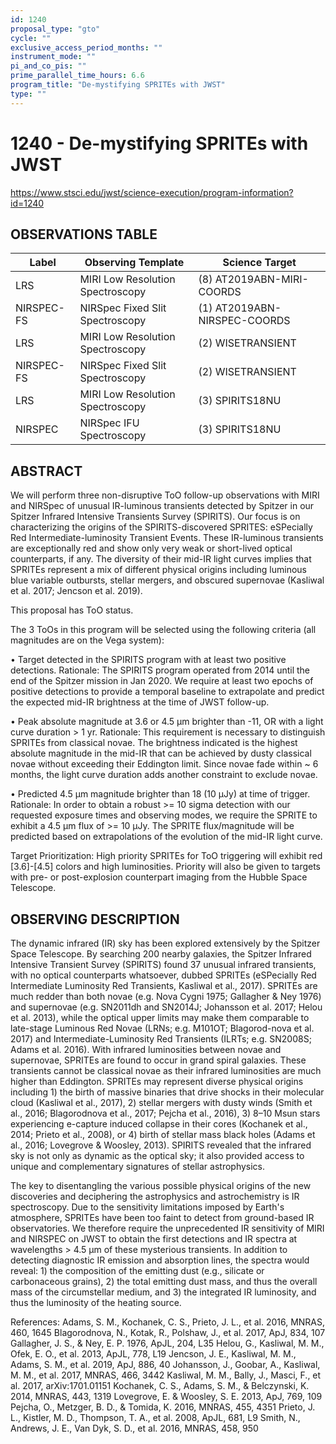```yaml
---
id: 1240
proposal_type: "gto"
cycle: ""
exclusive_access_period_months: ""
instrument_mode: ""
pi_and_co_pis: ""
prime_parallel_time_hours: 6.6
program_title: "De-mystifying SPRITEs with JWST"
type: ""
---
```

# 1240 - De-mystifying SPRITEs with JWST
https://www.stsci.edu/jwst/science-execution/program-information?id=1240
## OBSERVATIONS TABLE
| Label      | Observing Template             | Science Target               |
|------------|--------------------------------|------------------------------|
| LRS        | MIRI Low Resolution Spectroscopy | (8) AT2019ABN-MIRI-COORDS    |
| NIRSPEC-FS | NIRSpec Fixed Slit Spectroscopy | (1) AT2019ABN-NIRSPEC-COORDS |
| LRS        | MIRI Low Resolution Spectroscopy | (2) WISETRANSIENT            |
| NIRSPEC-FS | NIRSpec Fixed Slit Spectroscopy | (2) WISETRANSIENT            |
| LRS        | MIRI Low Resolution Spectroscopy | (3) SPIRITS18NU              |
| NIRSPEC    | NIRSpec IFU Spectroscopy       | (3) SPIRITS18NU              |

## ABSTRACT

We will perform three non-disruptive ToO follow-up observations with MIRI and NIRSpec of unusual IR-luminous transients detected by Spitzer in our Spitzer Infrared Intensive Transients Survey (SPIRITS). Our focus is on characterizing the origins of the SPIRITS-discovered SPRITES: eSPecially Red Intermediate-luminosity Transient Events. These IR-luminous transients are exceptionally red and show only very weak or short-lived optical counterparts, if any. The diversity of their mid-IR light curves implies that SPRITEs represent a mix of different physical origins including luminous blue variable outbursts, stellar mergers, and obscured supernovae (Kasliwal et al. 2017; Jencson et al. 2019).

This proposal has ToO status.

The 3 ToOs in this program will be selected using the following criteria (all magnitudes are on the Vega system):

• Target detected in the SPIRITS program with at least two positive detections.
Rationale: The SPIRITS program operated from 2014 until the end of the Spitzer mission in Jan 2020. We require at least two epochs of positive detections to provide a temporal baseline to extrapolate and predict the expected mid-IR brightness at the time of JWST follow-up.

• Peak absolute magnitude at 3.6 or 4.5 µm brighter than -11, OR with a light curve duration > 1 yr.
Rationale: This requirement is necessary to distinguish SPRITEs from classical novae. The brightness indicated is the highest absolute magnitude in the mid-IR that can be achieved by dusty classical novae without exceeding their Eddington limit. Since novae fade within ~ 6 months, the light curve duration adds another constraint to exclude novae.

• Predicted 4.5 µm magnitude brighter than 18 (10 µJy) at time of trigger.
Rationale: In order to obtain a robust >= 10 sigma detection with our requested exposure times and observing modes, we require the SPRITE to exhibit a 4.5 µm flux of >= 10 µJy. The SPRITE flux/magnitude will be predicted based on extrapolations of the evolution of the mid-IR light curve.

Target Prioritization: High priority SPRITEs for ToO triggering will exhibit red [3.6]-[4.5] colors and high luminosities. Priority will also be given to targets with pre- or post-explosion counterpart imaging from the Hubble Space Telescope.

## OBSERVING DESCRIPTION

The dynamic infrared (IR) sky has been explored extensively by the Spitzer Space Telescope. By searching 200 nearby galaxies, the Spitzer Infrared Intensive Transient Survey (SPIRITS) found 37 unusual infrared transients, with no optical counterparts whatsoever, dubbed SPRITEs (eSPecially Red Intermediate Luminosity Red Transients, Kasliwal et al., 2017). SPRITEs are much redder than both novae (e.g. Nova Cygni 1975; Gallagher & Ney 1976) and supernovae (e.g. SN2011dh and SN2014J; Johansson et al. 2017; Helou et al. 2013), while the optical upper limits may make them comparable to late-stage Luminous Red Novae (LRNs; e.g. M101OT; Blagorod-nova et al. 2017) and Intermediate-Luminosity Red Transients (ILRTs; e.g. SN2008S; Adams et al. 2016). With infrared luminosities between novae and supernovae, SPRITEs are found to occur in grand spiral galaxies. These transients cannot be classical novae as their infrared luminosities are much higher than Eddington. SPRITEs may represent diverse physical origins including 1) the birth of massive binaries that drive shocks in their molecular cloud (Kasliwal et al., 2017), 2) stellar mergers with dusty winds (Smith et al., 2016; Blagorodnova et al., 2017; Pejcha et al., 2016), 3) 8–10 Msun stars experiencing e-capture induced collapse in their cores (Kochanek et al., 2014; Prieto et al., 2008), or 4) birth of stellar mass black holes (Adams et al., 2016; Lovegrove & Woosley, 2013). SPIRITS revealed that the infrared sky is not only as dynamic as the optical sky; it also provided access to unique and complementary signatures of stellar astrophysics.

The key to disentangling the various possible physical origins of the new discoveries and deciphering the astrophysics and astrochemistry is IR spectroscopy. Due to the sensitivity limitations imposed by Earth's atmosphere, SPRITEs have been too faint to detect from ground-based IR observatories. We therefore require the unprecedented IR sensitivity of MIRI and NIRSPEC on JWST to obtain the first detections and IR spectra at wavelengths > 4.5 µm of these mysterious transients. In addition to detecting diagnostic IR emission and absorption lines, the spectra would reveal: 1) the composition of the emitting dust (e.g., silicate or carbonaceous grains), 2) the total emitting dust mass, and thus the overall mass of the circumstellar medium, and 3) the integrated IR luminosity, and thus the luminosity of the heating source.

References:
Adams, S. M., Kochanek, C. S., Prieto, J. L., et al. 2016, MNRAS, 460, 1645
Blagorodnova, N., Kotak, R., Polshaw, J., et al. 2017, ApJ, 834, 107
Gallagher, J. S., & Ney, E. P. 1976, ApJL, 204, L35
Helou, G., Kasliwal, M. M., Ofek, E. O., et al. 2013, ApJL, 778, L19
Jencson, J. E., Kasliwal, M. M., Adams, S. M., et al. 2019, ApJ, 886, 40
Johansson, J., Goobar, A., Kasliwal, M. M., et al. 2017, MNRAS, 466, 3442
Kasliwal, M. M., Bally, J., Masci, F., et al. 2017, arXiv:1701.01151
Kochanek, C. S., Adams, S. M., & Belczynski, K. 2014, MNRAS, 443, 1319
Lovegrove, E. & Woosley, S. E. 2013, ApJ, 769, 109
Pejcha, O., Metzger, B. D., & Tomida, K. 2016, MNRAS, 455, 4351
Prieto, J. L., Kistler, M. D., Thompson, T. A., et al. 2008, ApJL, 681, L9
Smith, N., Andrews, J. E., Van Dyk, S. D., et al. 2016, MNRAS, 458, 950